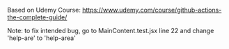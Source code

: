 Based on Udemy Course:
https://www.udemy.com/course/github-actions-the-complete-guide/


Note: to fix intended bug, go to MainContent.test.jsx line 22 and change 'help-are' to 'help-area'
